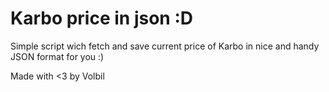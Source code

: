 # Karbo price in json :D

Simple script wich fetch and save current price of Karbo in nice and handy JSON format for you :)

Made with <3 by Volbil

